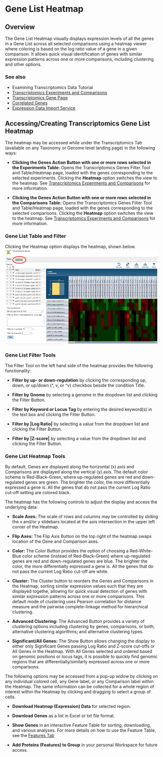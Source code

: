# Gene List Heatmap

## Overview
The Gene List Heatmap visually displays expression levels of all the genes in a Gene List across all selected comparisons using a heatmap viewer where coloring is based on the log ratio value of a gene in a given comparison. It allows quick visual identification of genes with similar expression patterns across one or more comparisons, including clustering and other options.

### See also
  * Examining Transcriptomics Data Tutorial
  * [Transcriptomics Experiments and Comparisons](../organisms_taxon/experiments_comparisons_tables.html)
  * [Transcriptomics Gene Page](../organisms_gene/transcriptomics.html)
  * [Correlated Genes](../organisms_gene/correlated_genes.html)
  * [Expression Data Import Service](../services/expression_data_import_service.html)

## Accessing/Creating Transcriptomics Gene List Heatmap
The heatmap may be accessed while under the Transcriptomics Tab (available on any Taxonomy or Genome level landing page) in the following ways:

* **Clicking the Genes Action Button with one or more rows selected in the Experiments Table:** Opens the Transcriptomics Genes Filter Tool and Table/Heatmap page, loaded with the genes corresponding to the selected experiments. Clicking the **Heatmap** option switches the view to the heatmap. See [Transcriptomics Experiments and Comparisons](../organisms_taxon/experiments_comparisons_tables.html) for more information.

* **Clicking the Genes Action Button with one or more rows selected in the Comparisons Table:** Opens the Transcriptomics Genes Filter Tool and Table/Heatmap page, loaded with the genes corresponding to the selected comparisons. Clicking the **Heatmap** option switches the view to the heatmap. See [Transcriptomics Experiments and Comparisons](../organisms_taxon/experiments_comparisons_tables.html) for more information.

### Gene List Table and Filter
Clicking the Heatmap option displays the heatmap, shown below.
![Gene List Heatmap](../images/gene_list_heatmap.png)

### Gene List Filter Tools
The Filter Tool on the left hand side of the heatmap provides the following functionality:

* **Filter by up- or down-regulation** by clicking the corresponding up, down, or up/down (^, v, or ^v) checkbox beside the condition Title.

* **Filter by Gnome** by selecting a genome in the dropdown list and clicking the Filter Button.

* **Filter by Keyword or Locus Tag** by entering the desired keyword(s) in the text box and clicking the Filter Button.

* **Filter by |Log Ratio|** by selecting a value from the dropdown list and clicking the Filter Button. 

* **Filter by |Z-score|** by selecting a value from the dropdown list and clicking the Filter Button. 

### Gene List Heatmap Tools
By default, Genes are displayed along the horizontal (x) axis and Comparisons are displayed along the vertical (y) axis. The default color scheme is Red-Black-Green, where up-regulated genes are red and down-regulated genes are green. The brighter the color, the more differentially expressed a gene is. All the genes that do not pass the current Log Ratio cut-off setting are colored black. 

The heatmap has the following controls to adjust the display and access the underlying data:

* **Scale Axes:** The scale of rows and columns may be controlled by sliding the x and/or y slidebars located at the axis intersection in the upper left corner of the Heatmap.

* **Flip Axes:** The Flip Axis Button on the top right of the heatmap swaps location of the Gene and Comparison axes.

* **Color:** The Color Button provides the option of choosing a Red-White-Blue color scheme (instead of Red-Black-Green) where up-regulated genes are red and down-regulated genes are blue. The brighter the color, the more differentially expressed a gene is. All the genes that do not pass the current Log Ratio cut-off are white.

* **Cluster:** The Cluster button to reorders the Genes and Comparisons in the Heatmap, sorting similar expression values such that they are displayed togethe, allowing for quick visual detection of genes with similar expression patterns across one or more comparisons. This default mode of clustering uses Pearson correlation for distance measure and the pairwise complete-linkage method for hierarchical clustering.

* **Advanced Clustering:** The Advanced Button provides a variety of clustering options including clustering by genes, comparisons, or both; alternative clustering algorithms; and alternative clustering types.

* **Significant/All Genes:** The Show Button allows changing the display to either only Significant Genes passing Log Ratio and Z-score cut-offs or All Genes in the Heatmap. With All Genes selected and ordered based on genomic positions or locus tags, it is possible to quickly find genomic regions that are differentially/similarly expressed across one or more comparisons.

The following options may be accessed from a pop-up widow by clicking on any individual colored cell, any Gene label, or any Comparison label within the Heatmap. The same information can be collected for a whole region of interest within the Heatmap by clicking and dragging to select a group of cells.

* **Download Heatmap (Expression) Data** for selected region.

* **Download Genes** as a list in Excel or txt file format.

* **Show Genes** in an interactive Feature Table for sorting, downloading, and various analyses. For more details on how to use the Feature Table, see the [Features Tab](../organisms_taxon/features.html)

* **Add Proteins (Features) to Group** in your personal Workspace for future access.
